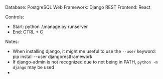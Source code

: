 Database: PostgreSQL
Web Framework: Django REST
Frontend: React

Controls:
- Start: python .\manage.py runserver
- End: CTRL + C

Notes:
- When installing django, it might me useful to use the `--user` keyword: pip install --user djangorestframework
- If django-admin is not recognized due to not being in PATH, `python -m django` may be used
- 